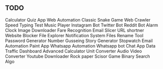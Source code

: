 ## TODO
Calculator
Quiz App
Web Automation
Classic Snake Game
Web Crawler
Speed Typing Test
Music Player
Instagram Bot
Twitter Bot
Reddit Bot
Alarm Clock
Image Downloader
Fare Recognition
Email Slicer
URL shortner
Website Blocker
File Explorer
Notification System
Files Rename Tool
Password Generator
Number Gusseing
Story Generator
Stopwatch
Email Automation
Paint App
Whatsapp Automation
Whatsapp bot
Chat App
Data Traffic Dashboard
Advanced Calculator
Unit Converter
Audio Video Converter
Youtube Downloader
Rock paper Scisor Game
Binary Search Algo

